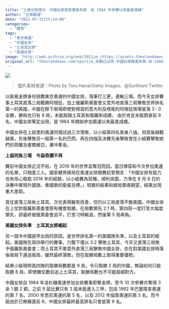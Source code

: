 ```yaml
---
title: "土俄分別得分　中國女排宣告衞冕失敗　自 1984 年參賽以來最差成績"
author: "立場報道"
date: "2021-07-31T15:54:00"
categories:
  - "體育"
tags:
  - "東京奧運"
  - "中國女排"
  - "土耳其女排"
  - "美國女排"
image: "http://web.archive.org/web/2021im_/https://assets.thestandnews.com/media/photos/3-05_copy_0Pfscms.png"
original_url: "thestandnews.com/sport/a_未戰已出局-中國女排衞冕失敗-自-1984-年參賽以來最差成績"
---
```

![](http://web.archive.org/web/2021im_/https://assets.thestandnews.com/media/photos/3-05_copy_0Pfscms.png)
> 圖片素材來源：Photo by Toru Hanai/Getty Images、@Gurkhani Twitter

以衞冕金牌身份挑戰東京奧運的中國女排，落筆打三更，連輸三場。而今天女排賽事土耳其直落三局戰勝阿根廷，加上俄羅斯奧委會又意外地直落三局擊敗世界排名第一的美國，中國在餘下兩場即使對榜首的意大利及榜尾的阿根廷兩場直落 3 : 0 全勝，勝局也只有 8 局，未能超越土耳其和俄羅斯成績。 由於肯定未能躋身前 8 名，中國女排篤定出局，是 1984 年開始參加奧運以來最差成績。 

中國女排在上屆里約奧運同樣試過三次落敗，以小組第四名晉身八強，但其後越戰越勇，先後擊敗另一組第一名的巴西、再在四強及決賽先後擊敗曾在小組賽擊敗她們的荷蘭及塞爾維亞，爆冷奪金。

**上屆同負三場　今屆奇蹟不再**

賽前中國女排近況不俗，在 2019 年的世界盃奪冠而回，當日陣容和今次參加奧運的名單，只相差三人。國家體育總局在奧運女排開賽前曾預言：「中國女排有能力也有信心吸取 2016 年的經驗，以小組賽為契機，順利突圍，力爭在 8 月 8 日的決賽中實現升國旗、奏國歌的衛冕目標。」現實的結果和總局領導期望，結果出現重大差距。

首仗直落三局負土耳其、次仗表現雖有改善，但仍以三局直落不敵美國。中國女排在上仗對俄羅斯奧委會原有機會取勝，在局數領先 2:1 時，第四局一度打至大幅度領先，卻最終被俄奧委會追平，打至刁時輸波。然後第 5 局再負。

**美國女排失準　土耳其女將崛起**

另一個令中國提早出局的原因，是世界排名第一的美國隊失準，以及土耳其的崛起。美國隊在周四舉行的賽事，力戰下僅以 3:2 擊敗土耳其，今天又直落三局敗予俄羅斯奧委會；而土耳其不單意外直落三局擊敗中國女排，亦在對美國女排時落後兩局下連追兩局，雖然最終落敗，但在取勝局數上取得重要優勢。

結果小組現時首四隊的取勝局數都是 9 局，令只取勝 2 局的中國，無論如何只能取勝 8 局，即使勝仗數目追上土耳其，取勝局數也不可能超越對方。

中國女排自 1984 年洛杉磯奧運參加女排賽事即奪金牌，至今 10 次參賽共奪得 3 金 1 銀 2 銅，之前 9 屆比賽只有 3 屆未能進入三甲，包括 1992 年巴塞隆拿奧運的第 7 名、2000 年悉尼奧運的第 5 名，以及 2012 年倫敦奧運的第 5 名。而今屆由於已無緣進前 8，中國女排最終最高排名只會是第 9 名。